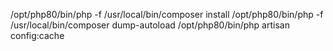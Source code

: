 /opt/php80/bin/php -f /usr/local/bin/composer install
/opt/php80/bin/php -f /usr/local/bin/composer dump-autoload
/opt/php80/bin/php artisan config:cache
